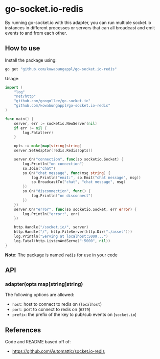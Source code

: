 # go-socket.io-redis

By running go-socket.io with this adapter, you can run multiple socket.io 
instances in different processes or servers that can all broadcast and emit 
events to and from each other.

## How to use

Install the package using:

```bash
go get "github.com/kowabungappl/go-socket.io-redis"
```

Usage:

```go
import (
    "log"
    "net/http"
    "github.com/googollee/go-socket.io"
    "github.com/kowabungappl/go-socket.io-redis"
)

func main() {
    server, err := socketio.NewServer(nil)
    if err != nil {
        log.Fatal(err)
    }

    opts := make[map[string]string]
    server.SetAdaptor(redis.Redis(opts))

    server.On("connection", func(so socketio.Socket) {
        log.Println("on connection")
        so.Join("chat")
        so.On("chat message", func(msg string) {
            log.Println("emit:", so.Emit("chat message", msg))
            so.BroadcastTo("chat", "chat message", msg)
        })
        so.On("disconnection", func() {
            log.Println("on disconnect")
        })
    })
    server.On("error", func(so socketio.Socket, err error) {
        log.Println("error:", err)
    })

    http.Handle("/socket.io/", server)
    http.Handle("/", http.FileServer(http.Dir("./asset")))
    log.Println("Serving at localhost:5000...")
    log.Fatal(http.ListenAndServe(":5000", nil))
}
```

**Note:** The package is named `redis` for use in your code

## API

### adapter(opts map[string]string)

The following options are allowed:

- `host`: host to connect to redis on (`localhost`)
- `port`: port to connect to redis on (`6379`)
- `prefix`: the prefix of the key to pub/sub events on (`socket.io`)

## References

Code and README based off of:
- https://github.com/Automattic/socket.io-redis

